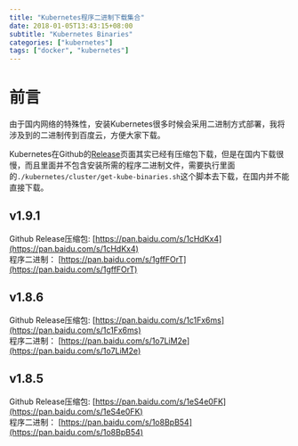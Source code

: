 ```yaml
---
title: "Kubernetes程序二进制下载集合"
date: 2018-01-05T13:43:15+08:00
subtitle: "Kubernetes Binaries"
categories: ["kubernetes"]
tags: ["docker", "kubernetes"]
---
```


# 前言
由于国内网络的特殊性，安装Kubernetes很多时候会采用二进制方式部署，我将涉及到的二进制传到百度云，方便大家下载。  
  
Kubernetes在Github的[Release](https://github.com/kubernetes/kubernetes/releases)页面其实已经有压缩包下载，但是在国内下载很慢，而且里面并不包含安装所需的程序二进制文件，需要执行里面的`./kubernetes/cluster/get-kube-binaries.sh`这个脚本去下载，在国内并不能直接下载。


## v1.9.1
Github Release压缩包: [https://pan.baidu.com/s/1cHdKx4](https://pan.baidu.com/s/1cHdKx4)  
程序二进制： [https://pan.baidu.com/s/1gffFOrT](https://pan.baidu.com/s/1gffFOrT)  

## v1.8.6
Github Release压缩包: [https://pan.baidu.com/s/1c1Fx6ms](https://pan.baidu.com/s/1c1Fx6ms)  
程序二进制： [https://pan.baidu.com/s/1o7LiM2e](https://pan.baidu.com/s/1o7LiM2e)  

## v1.8.5
Github Release压缩包: [https://pan.baidu.com/s/1eS4e0FK](https://pan.baidu.com/s/1eS4e0FK)  
程序二进制： [https://pan.baidu.com/s/1o8BpB54](https://pan.baidu.com/s/1o8BpB54)  

